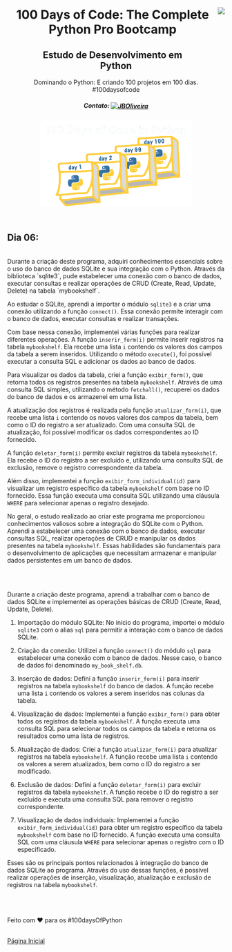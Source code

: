 <div align="center">
<a href="https://github.com/oliveiradg" target="_blank"><img align="right" height="100" src="https://cdn.jsdelivr.net/gh/devicons/devicon/icons/python/python-original-wordmark.svg" /></a>




<h1>100 Days of Code: The Complete Python Pro Bootcamp</h1>

<h2>Estudo de Desenvolvimento em <br> Python</h2>

<p> Dominando o Python: E criando 100 projetos em 100 dias. 
<br>
#100daysofcode

##### Contato: <a href="https://www.linkedin.com/in/joaooliveiradg/" target="blank"><img align="center" src="https://cdn.jsdelivr.net/gh/devicons/devicon/icons/linkedin/linkedin-original.svg" alt="JBOliveira" height="20" width="20" /></a> 

  
</p>



           

<div align= "center">



<a href="https://github.com/oliveiradg" target="_blank"><img align="center" height="200" src="../images/100daysPython-removebg.png" /></a>
</div>
<br>

</div>
</div>

## Dia 06:
<br>
Durante a criação deste programa, adquiri conhecimentos essenciais sobre o uso do banco de dados SQLite e sua integração com o Python. Através da biblioteca `sqlite3`, pude estabelecer uma conexão com o banco de dados, executar consultas e realizar operações de CRUD (Create, Read, Update, Delete) na tabela `mybookshelf`.

Ao estudar o SQLite, aprendi a importar o módulo `sqlite3` e a criar uma conexão utilizando a função `connect()`. Essa conexão permite interagir com o banco de dados, executar consultas e realizar transações.

Com base nessa conexão, implementei várias funções para realizar diferentes operações. A função `inserir_form(i)` permite inserir registros na tabela `mybookshelf`. Ela recebe uma lista `i` contendo os valores dos campos da tabela a serem inseridos. Utilizando o método `execute()`, foi possível executar a consulta SQL e adicionar os dados ao banco de dados.

Para visualizar os dados da tabela, criei a função `exibir_form()`, que retorna todos os registros presentes na tabela `mybookshelf`. Através de uma consulta SQL simples, utilizando o método `fetchall()`, recuperei os dados do banco de dados e os armazenei em uma lista.

A atualização dos registros é realizada pela função `atualizar_form(i)`, que recebe uma lista `i` contendo os novos valores dos campos da tabela, bem como o ID do registro a ser atualizado. Com uma consulta SQL de atualização, foi possível modificar os dados correspondentes ao ID fornecido.

A função `deletar_form(i)` permite excluir registros da tabela `mybookshelf`. Ela recebe o ID do registro a ser excluído e, utilizando uma consulta SQL de exclusão, remove o registro correspondente da tabela.

Além disso, implementei a função `exibir_form_individual(id)` para visualizar um registro específico da tabela `mybookshelf` com base no ID fornecido. Essa função executa uma consulta SQL utilizando uma cláusula `WHERE` para selecionar apenas o registro desejado.

No geral, o estudo realizado ao criar este programa me proporcionou conhecimentos valiosos sobre a integração do SQLite com o Python. Aprendi a estabelecer uma conexão com o banco de dados, executar consultas SQL, realizar operações de CRUD e manipular os dados presentes na tabela `mybookshelf`. Essas habilidades são fundamentais para o desenvolvimento de aplicações que necessitam armazenar e manipular dados persistentes em um banco de dados.






<br>
<br>

Durante a criação deste programa, aprendi a trabalhar com o banco de dados SQLite e implementei as operações básicas de CRUD (Create, Read, Update, Delete).

1. Importação do módulo SQLite: No início do programa, importei o módulo `sqlite3` com o alias `sql` para permitir a interação com o banco de dados SQLite.

2. Criação da conexão: Utilizei a função `connect()` do módulo `sql` para estabelecer uma conexão com o banco de dados. Nesse caso, o banco de dados foi denominado `my_book_shelf.db`.

3. Inserção de dados: Defini a função `inserir_form(i)` para inserir registros na tabela `mybookshelf` do banco de dados. A função recebe uma lista `i` contendo os valores a serem inseridos nas colunas da tabela.

4. Visualização de dados: Implementei a função `exibir_form()` para obter todos os registros da tabela `mybookshelf`. A função executa uma consulta SQL para selecionar todos os campos da tabela e retorna os resultados como uma lista de registros.

5. Atualização de dados: Criei a função `atualizar_form(i)` para atualizar registros na tabela `mybookshelf`. A função recebe uma lista `i` contendo os valores a serem atualizados, bem como o ID do registro a ser modificado.

6. Exclusão de dados: Defini a função `deletar_form(i)` para excluir registros da tabela `mybookshelf`. A função recebe o ID do registro a ser excluído e executa uma consulta SQL para remover o registro correspondente.

7. Visualização de dados individuais: Implementei a função `exibir_form_individual(id)` para obter um registro específico da tabela `mybookshelf` com base no ID fornecido. A função executa uma consulta SQL com uma cláusula `WHERE` para selecionar apenas o registro com o ID especificado.

Esses são os principais pontos relacionados à integração do banco de dados SQLite ao programa. Através do uso dessas funções, é possível realizar operações de inserção, visualização, atualização e exclusão de registros na tabela `mybookshelf`.







<br>
<br>
<br>
Feito com ❤ para os #100daysOfPython 
<br>
<br>

<a href="../readme.md">Página Inicial</a> 